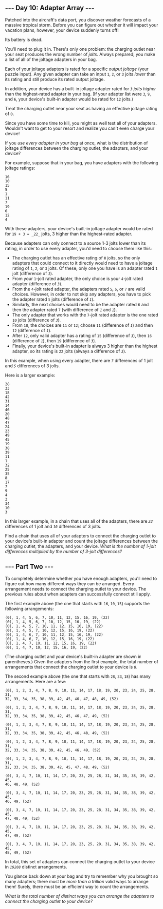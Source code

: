## --- Day 10: Adapter Array ---

Patched into the aircraft's data port, you discover weather forecasts of a massive tropical storm. Before you can figure out whether it will impact your vacation plans, however, your device suddenly turns off!

Its battery is dead.

You'll need to plug it in. There's only one problem: the charging outlet near your seat produces the wrong number of _jolts_. Always prepared, you make a list of all of the joltage adapters in your bag.

Each of your joltage adapters is rated for a specific _output joltage_ (your puzzle input). Any given adapter can take an input `1`, `2`, or `3` jolts _lower_ than its rating and still produce its rated output joltage.

In addition, your device has a built-in joltage adapter rated for _`3` jolts higher_ than the highest-rated adapter in your bag. (If your adapter list were `3`, `9`, and `6`, your device's built-in adapter would be rated for `12` jolts.)

Treat the charging outlet near your seat as having an effective joltage rating of `0`.

Since you have some time to kill, you might as well test all of your adapters. Wouldn't want to get to your resort and realize you can't even charge your device!

If you _use every adapter in your bag_ at once, what is the distribution of joltage differences between the charging outlet, the adapters, and your device?

For example, suppose that in your bag, you have adapters with the following joltage ratings:

    16
    10
    15
    5
    1
    11
    7
    19
    6
    12
    4

With these adapters, your device's built-in joltage adapter would be rated for `19 + 3 = _22_` jolts, 3 higher than the highest-rated adapter.

Because adapters can only connect to a source 1-3 jolts lower than its rating, in order to use every adapter, you'd need to choose them like this:

*   The charging outlet has an effective rating of `0` jolts, so the only adapters that could connect to it directly would need to have a joltage rating of `1`, `2`, or `3` jolts. Of these, only one you have is an adapter rated `1` jolt (difference of _`1`_).
*   From your `1`-jolt rated adapter, the only choice is your `4`-jolt rated adapter (difference of _`3`_).
*   From the `4`-jolt rated adapter, the adapters rated `5`, `6`, or `7` are valid choices. However, in order to not skip any adapters, you have to pick the adapter rated `5` jolts (difference of _`1`_).
*   Similarly, the next choices would need to be the adapter rated `6` and then the adapter rated `7` (with difference of _`1`_ and _`1`_).
*   The only adapter that works with the `7`-jolt rated adapter is the one rated `10` jolts (difference of _`3`_).
*   From `10`, the choices are `11` or `12`; choose `11` (difference of _`1`_) and then `12` (difference of _`1`_).
*   After `12`, only valid adapter has a rating of `15` (difference of _`3`_), then `16` (difference of _`1`_), then `19` (difference of _`3`_).
*   Finally, your device's built-in adapter is always 3 higher than the highest adapter, so its rating is `22` jolts (always a difference of _`3`_).

In this example, when using every adapter, there are _`7`_ differences of 1 jolt and _`5`_ differences of 3 jolts.

Here is a larger example:

    28
    33
    18
    42
    31
    14
    46
    20
    48
    47
    24
    23
    49
    45
    19
    38
    39
    11
    1
    32
    25
    35
    8
    17
    7
    9
    4
    2
    34
    10
    3

In this larger example, in a chain that uses all of the adapters, there are _`22`_ differences of 1 jolt and _`10`_ differences of 3 jolts.

Find a chain that uses all of your adapters to connect the charging outlet to your device's built-in adapter and count the joltage differences between the charging outlet, the adapters, and your device. _What is the number of 1-jolt differences multiplied by the number of 3-jolt differences?_

## --- Part Two ---

To completely determine whether you have enough adapters, you'll need to figure out how many different ways they can be arranged. Every arrangement needs to connect the charging outlet to your device. The previous rules about when adapters can successfully connect still apply.

The first example above (the one that starts with `16`, `10`, `15`) supports the following arrangements:

    (0), 1, 4, 5, 6, 7, 10, 11, 12, 15, 16, 19, (22)
    (0), 1, 4, 5, 6, 7, 10, 12, 15, 16, 19, (22)
    (0), 1, 4, 5, 7, 10, 11, 12, 15, 16, 19, (22)
    (0), 1, 4, 5, 7, 10, 12, 15, 16, 19, (22)
    (0), 1, 4, 6, 7, 10, 11, 12, 15, 16, 19, (22)
    (0), 1, 4, 6, 7, 10, 12, 15, 16, 19, (22)
    (0), 1, 4, 7, 10, 11, 12, 15, 16, 19, (22)
    (0), 1, 4, 7, 10, 12, 15, 16, 19, (22)

(The charging outlet and your device's built-in adapter are shown in parentheses.) Given the adapters from the first example, the total number of arrangements that connect the charging outlet to your device is _`8`_.

The second example above (the one that starts with `28`, `33`, `18`) has many arrangements. Here are a few:

    (0), 1, 2, 3, 4, 7, 8, 9, 10, 11, 14, 17, 18, 19, 20, 23, 24, 25, 28, 31,
    32, 33, 34, 35, 38, 39, 42, 45, 46, 47, 48, 49, (52)

    (0), 1, 2, 3, 4, 7, 8, 9, 10, 11, 14, 17, 18, 19, 20, 23, 24, 25, 28, 31,
    32, 33, 34, 35, 38, 39, 42, 45, 46, 47, 49, (52)

    (0), 1, 2, 3, 4, 7, 8, 9, 10, 11, 14, 17, 18, 19, 20, 23, 24, 25, 28, 31,
    32, 33, 34, 35, 38, 39, 42, 45, 46, 48, 49, (52)

    (0), 1, 2, 3, 4, 7, 8, 9, 10, 11, 14, 17, 18, 19, 20, 23, 24, 25, 28, 31,
    32, 33, 34, 35, 38, 39, 42, 45, 46, 49, (52)

    (0), 1, 2, 3, 4, 7, 8, 9, 10, 11, 14, 17, 18, 19, 20, 23, 24, 25, 28, 31,
    32, 33, 34, 35, 38, 39, 42, 45, 47, 48, 49, (52)

    (0), 3, 4, 7, 10, 11, 14, 17, 20, 23, 25, 28, 31, 34, 35, 38, 39, 42, 45,
    46, 48, 49, (52)

    (0), 3, 4, 7, 10, 11, 14, 17, 20, 23, 25, 28, 31, 34, 35, 38, 39, 42, 45,
    46, 49, (52)

    (0), 3, 4, 7, 10, 11, 14, 17, 20, 23, 25, 28, 31, 34, 35, 38, 39, 42, 45,
    47, 48, 49, (52)

    (0), 3, 4, 7, 10, 11, 14, 17, 20, 23, 25, 28, 31, 34, 35, 38, 39, 42, 45,
    47, 49, (52)

    (0), 3, 4, 7, 10, 11, 14, 17, 20, 23, 25, 28, 31, 34, 35, 38, 39, 42, 45,
    48, 49, (52)

In total, this set of adapters can connect the charging outlet to your device in _`19208`_ distinct arrangements.

You glance back down at your bag and try to remember why you brought so many adapters; there must be _more than a trillion_ valid ways to arrange them! Surely, there must be <span title="Definitely itertools.">an efficient way</span> to count the arrangements.

_What is the total number of distinct ways you can arrange the adapters to connect the charging outlet to your device?_
